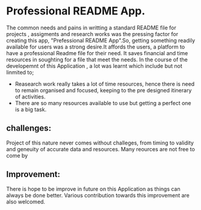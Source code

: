 # Professional README App.
The common needs and pains in writting a standard README file for projects , assigments and research works was the pressing factor for creating this app,
"Prefessional README App".So, getting something readily available for users was a strong desire.It affords the users, a platform to have a professional Readme file for their need. It saves financial and time resources in soughting for a file that meet the needs.
In the course of the developemnt of this Application , a lot was learnt which include but not linmited to;
- Reasearch work really takes a lot of time resources, hence there is need to remain organised and focused, keeping to the pre designed itinerary of activities.
- There are so many resources available to use but getting a perfect one is a big task.
## challenges:
Project of this nature never comes without challeges, from timing to validity and geneuity of accurate data and resources. Many reources are not free to come by
## Improvement:
There is hope to be improve in future on this Application as things can always be done better. Various contribution towards this improvement are also welcomed.
